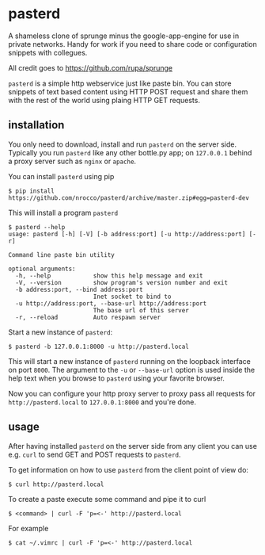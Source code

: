 pasterd
=======

A shameless clone of sprunge minus the google-app-engine for use in private
networks.
Handy for work if you need to share code or configuration snippets with
collegues.

All credit goes to https://github.com/rupa/sprunge

`pasterd` is a simple http webservice just like paste bin.
You can store snippets of text based content using HTTP POST request and share
them with the rest of the world using plaing HTTP GET requests.


installation
------------

You only need to download, install and run `pasterd` on the server side.
Typically you run `pasterd` like any other bottle.py app; on `127.0.0.1`
behind a proxy server such as `nginx` or `apache`.

You can install `pasterd` using pip

    $ pip install https://github.com/nrocco/pasterd/archive/master.zip#egg=pasterd-dev


This will install a program `pasterd`

    $ pasterd --help
    usage: pasterd [-h] [-V] [-b address:port] [-u http://address:port] [-r]

    Command line paste bin utility

    optional arguments:
      -h, --help            show this help message and exit
      -V, --version         show program's version number and exit
      -b address:port, --bind address:port
                            Inet socket to bind to
      -u http://address:port, --base-url http://address:port
                            The base url of this server
      -r, --reload          Auto respawn server


Start a new instance of `pasterd`:

    $ pasterd -b 127.0.0.1:8000 -u http://pasterd.local

This will start a new instance of `pasterd` running on the loopback interface
on port `8000`. The argument to the `-u` or `--base-url` option is used inside
the help text when you browse to `pasterd` using your favorite browser.

Now you can configure your http proxy server to proxy pass all requests for
`http://pasterd.local` to `127.0.0.1:8000` and you're done.


usage
-----

After having installed `pasterd` on the server side from any client you can
use e.g. `curl` to send GET and POST requests to `pasterd`.

To get information on how to use `pasterd` from the client point of view do:

    $ curl http://pasterd.local


To create a paste execute some command and pipe it to curl

    $ <command> | curl -F 'p=<-' http://pasterd.local


For example

    $ cat ~/.vimrc | curl -F 'p=<-' http://pasterd.local


